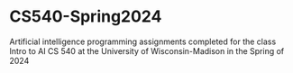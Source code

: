 # CS540-Spring2024
Artificial intelligence programming assignments completed for the class Intro to AI CS 540 at the University of Wisconsin-Madison in the Spring of 2024
